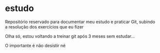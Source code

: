 # estudo
Repositório reservado para documentar meu estudo e praticar Git, subindo a resolução dos exercícios que eu fizer

Olha só, estou voltando a treinar git após 3 meses sem estudar...

O importante é não desistir né